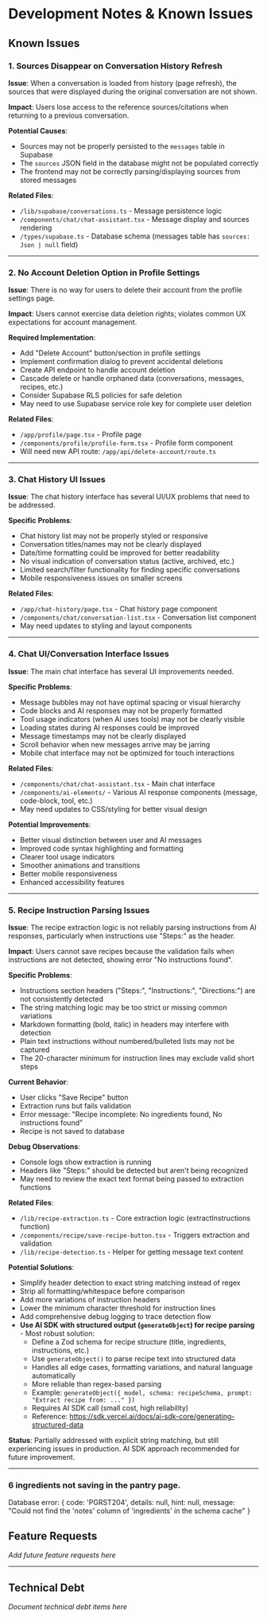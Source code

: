 # Development Notes & Known Issues

## Known Issues

### 1. Sources Disappear on Conversation History Refresh

**Issue**: When a conversation is loaded from history (page refresh), the sources that were displayed during the original conversation are not shown.

**Impact**: Users lose access to the reference sources/citations when returning to a previous conversation.

**Potential Causes**:
- Sources may not be properly persisted to the `messages` table in Supabase
- The `sources` JSON field in the database might not be populated correctly
- The frontend may not be correctly parsing/displaying sources from stored messages

**Related Files**:
- `/lib/supabase/conversations.ts` - Message persistence logic
- `/components/chat/chat-assistant.tsx` - Message display and sources rendering
- `/types/supabase.ts` - Database schema (messages table has `sources: Json | null` field)

---

### 2. No Account Deletion Option in Profile Settings

**Issue**: There is no way for users to delete their account from the profile settings page.

**Impact**: Users cannot exercise data deletion rights; violates common UX expectations for account management.

**Required Implementation**:
- Add "Delete Account" button/section in profile settings
- Implement confirmation dialog to prevent accidental deletions
- Create API endpoint to handle account deletion
- Cascade delete or handle orphaned data (conversations, messages, recipes, etc.)
- Consider Supabase RLS policies for safe deletion
- May need to use Supabase service role key for complete user deletion

**Related Files**:
- `/app/profile/page.tsx` - Profile page
- `/components/profile/profile-form.tsx` - Profile form component
- Will need new API route: `/app/api/delete-account/route.ts`

---

### 3. Chat History UI Issues

**Issue**: The chat history interface has several UI/UX problems that need to be addressed.

**Specific Problems**:
- Chat history list may not be properly styled or responsive
- Conversation titles/names may not be clearly displayed
- Date/time formatting could be improved for better readability
- No visual indication of conversation status (active, archived, etc.)
- Limited search/filter functionality for finding specific conversations
- Mobile responsiveness issues on smaller screens

**Related Files**:
- `/app/chat-history/page.tsx` - Chat history page component
- `/components/chat/conversation-list.tsx` - Conversation list component
- May need updates to styling and layout components

---

### 4. Chat UI/Conversation Interface Issues

**Issue**: The main chat interface has several UI improvements needed.

**Specific Problems**:
- Message bubbles may not have optimal spacing or visual hierarchy
- Code blocks and AI responses may not be properly formatted
- Tool usage indicators (when AI uses tools) may not be clearly visible
- Loading states during AI responses could be improved
- Message timestamps may not be clearly displayed
- Scroll behavior when new messages arrive may be jarring
- Mobile chat interface may not be optimized for touch interactions

**Related Files**:
- `/components/chat/chat-assistant.tsx` - Main chat interface
- `/components/ai-elements/` - Various AI response components (message, code-block, tool, etc.)
- May need updates to CSS/styling for better visual design

**Potential Improvements**:
- Better visual distinction between user and AI messages
- Improved code syntax highlighting and formatting
- Clearer tool usage indicators
- Smoother animations and transitions
- Better mobile responsiveness
- Enhanced accessibility features

---

### 5. Recipe Instruction Parsing Issues

**Issue**: The recipe extraction logic is not reliably parsing instructions from AI responses, particularly when instructions use "Steps:" as the header.

**Impact**: Users cannot save recipes because the validation fails when instructions are not detected, showing error "No instructions found".

**Specific Problems**:
- Instructions section headers ("Steps:", "Instructions:", "Directions:") are not consistently detected
- The string matching logic may be too strict or missing common variations
- Markdown formatting (bold, italic) in headers may interfere with detection
- Plain text instructions without numbered/bulleted lists may not be captured
- The 20-character minimum for instruction lines may exclude valid short steps

**Current Behavior**:
- User clicks "Save Recipe" button
- Extraction runs but fails validation
- Error message: "Recipe incomplete: No ingredients found, No instructions found"
- Recipe is not saved to database

**Debug Observations**:
- Console logs show extraction is running
- Headers like "Steps:" should be detected but aren't being recognized
- May need to review the exact text format being passed to extraction functions

**Related Files**:
- `/lib/recipe-extraction.ts` - Core extraction logic (extractInstructions function)
- `/components/recipe/save-recipe-button.tsx` - Triggers extraction and validation
- `/lib/recipe-detection.ts` - Helper for getting message text content

**Potential Solutions**:
- Simplify header detection to exact string matching instead of regex
- Strip all formatting/whitespace before comparison
- Add more variations of instruction headers
- Lower the minimum character threshold for instruction lines
- Add comprehensive debug logging to trace detection flow
- **Use AI SDK with structured output (`generateObject`) for recipe parsing** - Most robust solution:
  - Define a Zod schema for recipe structure (title, ingredients, instructions, etc.)
  - Use `generateObject()` to parse recipe text into structured data
  - Handles all edge cases, formatting variations, and natural language automatically
  - More reliable than regex-based parsing
  - Example: `generateObject({ model, schema: recipeSchema, prompt: "Extract recipe from: ..." })`
  - Requires AI SDK call (small cost, high reliability)
  - Reference: https://sdk.vercel.ai/docs/ai-sdk-core/generating-structured-data

**Status**: Partially addressed with explicit string matching, but still experiencing issues in production. AI SDK approach recommended for future improvement.

---

### 6 ingredients not saving in the pantry page.
Database error: {
  code: 'PGRST204',
  details: null,
  hint: null,
  message: "Could not find the 'notes' column of 'ingredients' in the schema cache"
}
## Feature Requests

_Add future feature requests here_

---

## Technical Debt

_Document technical debt items here_
